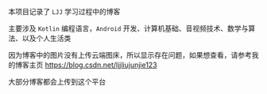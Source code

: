 本项目记录了 `LJJ` 学习过程中的博客

主要涉及 `Kotlin` 编程语言，`Android` 开发、计算机基础、音视频技术、数学与算法、以及个人生活类

因为博客中的图片没有上传云端图床，所以显示存在问题，如果想查看，请参考我的博客主页 https://blog.csdn.net/ljjliujunjie123

大部分博客都会上传到这个平台

